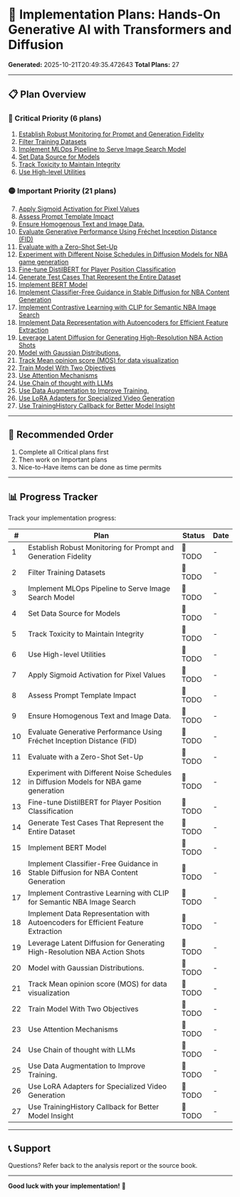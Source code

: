 # 🚀 Implementation Plans: Hands-On Generative AI with Transformers and Diffusion

**Generated:** 2025-10-21T20:49:35.472643
**Total Plans:** 27

---

## 📋 Plan Overview

### 🔴 Critical Priority (6 plans)

1. [Establish Robust Monitoring for Prompt and Generation Fidelity](01_Establish_Robust_Monitoring_for_Prompt_and_Generation_Fidelity.md)
2. [Filter Training Datasets](02_Filter_Training_Datasets.md)
3. [Implement MLOps Pipeline to Serve Image Search Model](03_Implement_MLOps_Pipeline_to_Serve_Image_Search_Model.md)
4. [Set Data Source for Models](04_Set_Data_Source_for_Models.md)
5. [Track Toxicity to Maintain Integrity](05_Track_Toxicity_to_Maintain_Integrity.md)
6. [Use High-level Utilities](06_Use_High-level_Utilities.md)

### 🟡 Important Priority (21 plans)

7. [Apply Sigmoid Activation for Pixel Values](07_Apply_Sigmoid_Activation_for_Pixel_Values.md)
8. [Assess Prompt Template Impact](08_Assess_Prompt_Template_Impact.md)
9. [Ensure Homogenous Text and Image Data.](09_Ensure_Homogenous_Text_and_Image_Data.md)
10. [Evaluate Generative Performance Using Fréchet Inception Distance (FID)](10_Evaluate_Generative_Performance_Using_Fréchet_Inception_Distance_FID.md)
11. [Evaluate with a Zero-Shot Set-Up](11_Evaluate_with_a_Zero-Shot_Set-Up.md)
12. [Experiment with Different Noise Schedules in Diffusion Models for NBA game generation](12_Experiment_with_Different_Noise_Schedules_in_Diffusion_Models_for_NBA_game_generation.md)
13. [Fine-tune DistilBERT for Player Position Classification](13_Fine-tune_DistilBERT_for_Player_Position_Classification.md)
14. [Generate Test Cases That Represent the Entire Dataset](14_Generate_Test_Cases_That_Represent_the_Entire_Dataset.md)
15. [Implement BERT Model](15_Implement_BERT_Model.md)
16. [Implement Classifier-Free Guidance in Stable Diffusion for NBA Content Generation](16_Implement_Classifier-Free_Guidance_in_Stable_Diffusion_for_NBA_Content_Generation.md)
17. [Implement Contrastive Learning with CLIP for Semantic NBA Image Search](17_Implement_Contrastive_Learning_with_CLIP_for_Semantic_NBA_Image_Search.md)
18. [Implement Data Representation with Autoencoders for Efficient Feature Extraction](18_Implement_Data_Representation_with_Autoencoders_for_Efficient_Feature_Extraction.md)
19. [Leverage Latent Diffusion for Generating High-Resolution NBA Action Shots](19_Leverage_Latent_Diffusion_for_Generating_High-Resolution_NBA_Action_Shots.md)
20. [Model with Gaussian Distributions.](20_Model_with_Gaussian_Distributions.md)
21. [Track Mean opinion score (MOS) for data visualization](21_Track_Mean_opinion_score_MOS_for_data_visualization.md)
22. [Train Model With Two Objectives](22_Train_Model_With_Two_Objectives.md)
23. [Use Attention Mechanisms](23_Use_Attention_Mechanisms.md)
24. [Use Chain of thought with LLMs](24_Use_Chain_of_thought_with_LLMs.md)
25. [Use Data Augmentation to Improve Training.](25_Use_Data_Augmentation_to_Improve_Training.md)
26. [Use LoRA Adapters for Specialized Video Generation](26_Use_LoRA_Adapters_for_Specialized_Video_Generation.md)
27. [Use TrainingHistory Callback for Better Model Insight](27_Use_TrainingHistory_Callback_for_Better_Model_Insight.md)

---

## 🎯 Recommended Order

1. Complete all Critical plans first
2. Then work on Important plans
3. Nice-to-Have items can be done as time permits

---

## 📊 Progress Tracker

Track your implementation progress:

| # | Plan | Status | Date |
|---|------|--------|------|
| 1 | Establish Robust Monitoring for Prompt and Generation Fidelity | 🔲 TODO | - |
| 2 | Filter Training Datasets | 🔲 TODO | - |
| 3 | Implement MLOps Pipeline to Serve Image Search Model | 🔲 TODO | - |
| 4 | Set Data Source for Models | 🔲 TODO | - |
| 5 | Track Toxicity to Maintain Integrity | 🔲 TODO | - |
| 6 | Use High-level Utilities | 🔲 TODO | - |
| 7 | Apply Sigmoid Activation for Pixel Values | 🔲 TODO | - |
| 8 | Assess Prompt Template Impact | 🔲 TODO | - |
| 9 | Ensure Homogenous Text and Image Data. | 🔲 TODO | - |
| 10 | Evaluate Generative Performance Using Fréchet Inception Distance (FID) | 🔲 TODO | - |
| 11 | Evaluate with a Zero-Shot Set-Up | 🔲 TODO | - |
| 12 | Experiment with Different Noise Schedules in Diffusion Models for NBA game generation | 🔲 TODO | - |
| 13 | Fine-tune DistilBERT for Player Position Classification | 🔲 TODO | - |
| 14 | Generate Test Cases That Represent the Entire Dataset | 🔲 TODO | - |
| 15 | Implement BERT Model | 🔲 TODO | - |
| 16 | Implement Classifier-Free Guidance in Stable Diffusion for NBA Content Generation | 🔲 TODO | - |
| 17 | Implement Contrastive Learning with CLIP for Semantic NBA Image Search | 🔲 TODO | - |
| 18 | Implement Data Representation with Autoencoders for Efficient Feature Extraction | 🔲 TODO | - |
| 19 | Leverage Latent Diffusion for Generating High-Resolution NBA Action Shots | 🔲 TODO | - |
| 20 | Model with Gaussian Distributions. | 🔲 TODO | - |
| 21 | Track Mean opinion score (MOS) for data visualization | 🔲 TODO | - |
| 22 | Train Model With Two Objectives | 🔲 TODO | - |
| 23 | Use Attention Mechanisms | 🔲 TODO | - |
| 24 | Use Chain of thought with LLMs | 🔲 TODO | - |
| 25 | Use Data Augmentation to Improve Training. | 🔲 TODO | - |
| 26 | Use LoRA Adapters for Specialized Video Generation | 🔲 TODO | - |
| 27 | Use TrainingHistory Callback for Better Model Insight | 🔲 TODO | - |

---

## 📞 Support

Questions? Refer back to the analysis report or the source book.

---

**Good luck with your implementation!** 🚀

